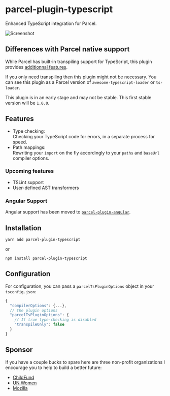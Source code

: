 # parcel-plugin-typescript

Enhanced TypeScript integration for Parcel.

![Screenshot](./.assets/screenshot.png)

## Differences with Parcel native support

While Parcel has built-in transpiling support for TypeScript, this plugin provides [additionnal features](#features).

If you only need transpiling then this plugin might not be necessary. You can see this plugin as a Parcel version of `awesome-typescript-loader` or `ts-loader`.

This plugin is in an early stage and may not be stable. This first stable version will be `1.0.0`.

## Features

- Type checking:  
  Checking your TypeScript code for errors, in a separate process for speed.
- Path mappings:  
  Rewriting your `import` on the fly accordingly to your `paths` and `baseUrl` compiler options.

### Upcoming features

- TSLint support
- User-defined AST transformers

### Angular Support

Angular support has been moved to [`parcel-plugin-angular`](https://github.com/fathyb/parcel-plugin-angular).

## Installation

`yarn add parcel-plugin-typescript`

or

`npm install parcel-plugin-typescript`

## Configuration

For configuration, you can pass a `parcelTsPluginOptions` object in your `tsconfig.json`:
```js
{
  "compilerOptions": {...},
  // the plugin options
  "parcelTsPluginOptions": {
    // If true type-checking is disabled
    "transpileOnly": false
  }
}
```

## Sponsor

If you have a couple bucks to spare here are three non-profit organizations I encourage you to help to build a better future:
- [ChildFund](https://www.childfund.org/Ways-To-Donate)
- [UN Women](https://donate.unwomen.org/now)
- [Mozilla](https://donate.mozilla.org)
